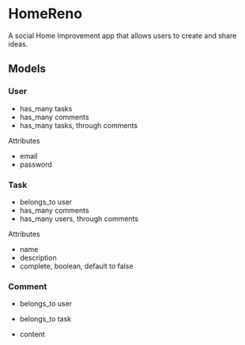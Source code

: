 # HomeReno
A social Home Improvement app that allows users to create and share ideas.

## Models

### User
  - has_many tasks
  - has_many comments
  - has_many tasks, through comments
  
  Attributes
  - email
  - password

### Task
  - belongs_to user
  - has_many comments
  - has_many users, through comments

  Attributes
  - name
  - description
  - complete, boolean, default to false

### Comment
  - belongs_to user
  - belongs_to task

  - content